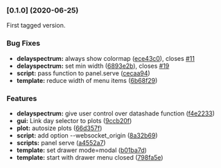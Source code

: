 ### [0.1.0] (2020-06-25)

First tagged version.

### Bug Fixes

* **delayspectrum:** always show colormap ([ece43c0](https://github.com/chime-experiment/bondia/commit/ece43c0d07649a505472b2c8bab5e229bad5a031)), closes [#11](https://github.com/chime-experiment/bondia/issues/11)
* **delayspectrum:** set min width ([6893e2b](https://github.com/chime-experiment/bondia/commit/6893e2bf43f48b3398392fb4e784d02a9b391c52)), closes [#19](https://github.com/chime-experiment/bondia/issues/19)
* **script:** pass function to panel.serve ([cecaa94](https://github.com/chime-experiment/bondia/commit/cecaa94c242e261e1d0f6f96cfdd68e4edbf423a))
* **template:** reduce width of menu items ([6b68f29](https://github.com/chime-experiment/bondia/commit/6b68f29190484fed0a74f7c87718600648d46adf))


### Features

* **delayspectrum:** give user control over datashade function ([f4e2233](https://github.com/chime-experiment/bondia/commit/f4e22330b5b50453e81a1027279b9ab41a266a8f))
* **gui:** Link day selector to plots ([9ccb20f](https://github.com/chime-experiment/bondia/commit/9ccb20f4dfdcd4d52ace11c20f06e47b776bbd25))
* **plot:** autosize plots ([66d357f](https://github.com/chime-experiment/bondia/commit/66d357fe8c90bbd971d8661206436c232dbffa33))
* **script:** add option --websocket_origin ([8a32b69](https://github.com/chime-experiment/bondia/commit/8a32b6920c9d3f75faf0e05f27e6dadf65d353e9))
* **scripts:** panel serve ([a4552a7](https://github.com/chime-experiment/bondia/commit/a4552a79e584ab32f40e1d1fd911c9948266e2a8))
* **template:** set drawer mode=modal ([b01ba7d](https://github.com/chime-experiment/bondia/commit/b01ba7d93c4238220096374e22f45a3286000d6f))
* **template:** start with drawer menu closed ([798fa5e](https://github.com/chime-experiment/bondia/commit/798fa5e3bd62d1a74f0f3e36ca7b85470571aaf2))



